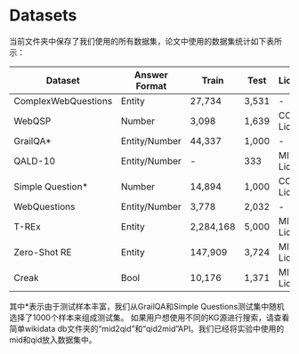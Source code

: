 # Datasets

当前文件夹中保存了我们使用的所有数据集，论文中使用的数据集统计如下表所示：

| Dataset             | Answer Format | Train     | Test  | Licence     | Mid (For Freebase) | Qid (For Wikidata) |
|---------------------|---------------|-----------|-------|-------------|--------------------|--------------------|
| ComplexWebQuestions | Entity        | 27,734    | 3,531 | -           | √                  | √                  |
| WebQSP              | Number        | 3,098     | 1,639 | CC License  | √                  | √                  |
| GrailQA*            | Entity/Number | 44,337    | 1,000 | -           | √                  |                    |
| QALD-10             | Entity/Number | -         | 333   | MIT License |                    | √                  |
| Simple Question*    | Number        | 14,894    | 1,000 | CC License  | √                  |                    |
| WebQuestions        | Entity/Number | 3,778     | 2,032 | -           | √                  | √                  |
| T-REx               | Entity        | 2,284,168 | 5,000 | MIT License |                    | √                  |
| Zero-Shot RE        | Entity        | 147,909   | 3,724 | MIT License |                    | √                  |
| Creak               | Bool          | 10,176    | 1,371 | MIT License |                    | √                  |

其中*表示由于测试样本丰富，我们从GrailQA和Simple Questions测试集中随机选择了1000个样本来组成测试集。
如果用户想使用不同的KG源进行搜索，请查看简单wikidata db文件夹的“mid2qid”和“qid2mid”API。我们已经将实验中使用的mid和qid放入数据集中。
